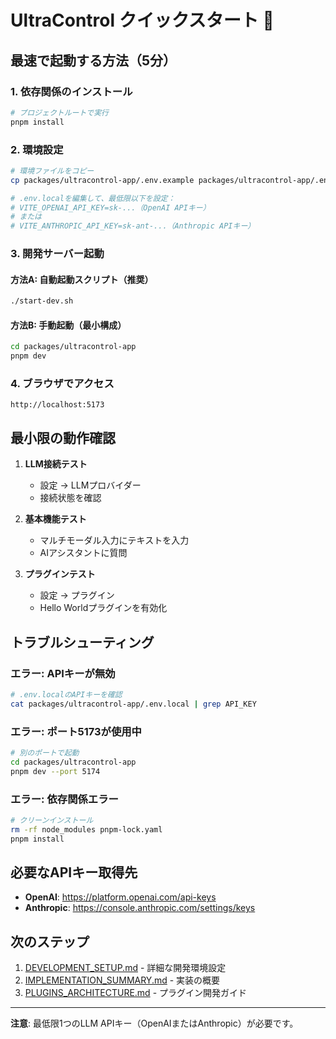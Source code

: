 # UltraControl クイックスタート 🚀

## 最速で起動する方法（5分）

### 1. 依存関係のインストール
```bash
# プロジェクトルートで実行
pnpm install
```

### 2. 環境設定
```bash
# 環境ファイルをコピー
cp packages/ultracontrol-app/.env.example packages/ultracontrol-app/.env.local

# .env.localを編集して、最低限以下を設定：
# VITE_OPENAI_API_KEY=sk-...（OpenAI APIキー）
# または
# VITE_ANTHROPIC_API_KEY=sk-ant-...（Anthropic APIキー）
```

### 3. 開発サーバー起動

#### 方法A: 自動起動スクリプト（推奨）
```bash
./start-dev.sh
```

#### 方法B: 手動起動（最小構成）
```bash
cd packages/ultracontrol-app
pnpm dev
```

### 4. ブラウザでアクセス
```
http://localhost:5173
```

## 最小限の動作確認

1. **LLM接続テスト**
   - 設定 → LLMプロバイダー
   - 接続状態を確認

2. **基本機能テスト**
   - マルチモーダル入力にテキストを入力
   - AIアシスタントに質問

3. **プラグインテスト**
   - 設定 → プラグイン
   - Hello Worldプラグインを有効化

## トラブルシューティング

### エラー: APIキーが無効
```bash
# .env.localのAPIキーを確認
cat packages/ultracontrol-app/.env.local | grep API_KEY
```

### エラー: ポート5173が使用中
```bash
# 別のポートで起動
cd packages/ultracontrol-app
pnpm dev --port 5174
```

### エラー: 依存関係エラー
```bash
# クリーンインストール
rm -rf node_modules pnpm-lock.yaml
pnpm install
```

## 必要なAPIキー取得先

- **OpenAI**: https://platform.openai.com/api-keys
- **Anthropic**: https://console.anthropic.com/settings/keys

## 次のステップ

1. [DEVELOPMENT_SETUP.md](./DEVELOPMENT_SETUP.md) - 詳細な開発環境設定
2. [IMPLEMENTATION_SUMMARY.md](./IMPLEMENTATION_SUMMARY.md) - 実装の概要
3. [PLUGINS_ARCHITECTURE.md](./PLUGINS_ARCHITECTURE.md) - プラグイン開発ガイド

---

**注意**: 最低限1つのLLM APIキー（OpenAIまたはAnthropic）が必要です。